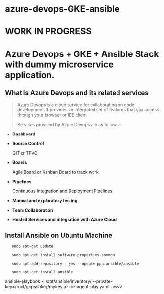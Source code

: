 # azure-devops-GKE-ansible

#  WORK IN PROGRESS 

# Azure Devops + GKE + Ansible Stack with dummy microservice application. 

##  What is Azure Devops and its related services 

>   Azure Devops is a cloud service for collaborating on code development. It provides an integrated set of features that you access through your browser or IDE client 

>   Services provided by Azure Devops are as follows -

-   **Dashboard**

-   **Source Control**
      
      GIT or TFVC
      
-   **Boards**
    
      Agile Board or Kanban Board to track work
      
-   **Pipelines**

      Continuous Integration and Deployment Pipelines 
      
-   **Manual and exploratory testing**

-   **Team Collaboration**

-   **Hosted Services and integration with Azure Cloud**



##  Install Ansible on Ubuntu Machine

`   sudo apt-get update`

`   sudo apt-get install software-properties-common`

`   sudo apt-add-repository --yes --update ppa:ansible/ansible`

`   sudo apt-get install ansible`





ansible-playbook -i /opt/ansible/inventory/ --private-key=/root/gcpsshkey/mykey  azure-agent-play.yaml -vvvv

